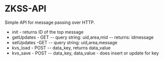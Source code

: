 # ZKSS-API

Simple API for message passing over HTTP.

  - init - returns ID of the top message
  - getUpdates - GET
  -- query string: uid,area,mid
  -- returns: <root><m><id>id</id><t>message</t></m></root>
  - setUpdates -GET
  -- query string: uid,area,message
  - kvs_load - POST
  -- data_key, returns data_value
  - kvs_save - POST
  -- data_key, data_value - does insert or update for key

